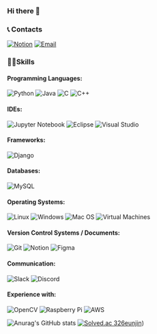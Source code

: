 ### Hi there 👋

### 📞 Contacts 

[![Notion](https://img.shields.io/badge/Notion-Page-1a73e8?logo=notion&logoColor=white&style=for-the-badge)](https://326eunjin.notion.site)
[![Email](https://img.shields.io/badge/Email-Contact-red?logo=mail.ru&logoColor=white&style=for-the-badge)](mailto:326eunjin@naver.com)


### 👩‍💻Skills

#### Programming Languages:
![Python](https://img.shields.io/badge/Python-3776AB?logo=python&logoColor=white&style=for-the-badge)
![Java](https://img.shields.io/badge/Java-007396?logo=java&logoColor=white&style=for-the-badge)
![C](https://img.shields.io/badge/C-00599C?logo=c&logoColor=white&style=for-the-badge)
![C++](https://img.shields.io/badge/C++-00599C?logo=c%2B%2B&logoColor=white&style=for-the-badge)
#### IDEs:
![Jupyter Notebook](https://img.shields.io/badge/Jupyter%20Notebook-F37626?logo=jupyter&logoColor=white&style=for-the-badge)
![Eclipse](https://img.shields.io/badge/Eclipse-2C2255?logo=eclipse&logoColor=white&style=for-the-badge)
![Visual Studio](https://img.shields.io/badge/Visual%20Studio-5C2D91?logo=visual%20studio&logoColor=white&style=for-the-badge)
#### Frameworks:
![Django](https://img.shields.io/badge/Django-092E20?logo=django&logoColor=white&style=for-the-badge)
#### Databases:
![MySQL](https://img.shields.io/badge/MySQL-4479A1?logo=mysql&logoColor=white&style=for-the-badge)
#### Operating Systems:
![Linux](https://img.shields.io/badge/Linux-FCC624?logo=linux&logoColor=black&style=for-the-badge)
![Windows](https://img.shields.io/badge/Windows-0078D6?logo=windows&logoColor=white&style=for-the-badge)
![Mac OS](https://img.shields.io/badge/Mac%20OS-999999?logo=apple&logoColor=white&style=for-the-badge)
![Virtual Machines](https://img.shields.io/badge/Virtual%20Machines-183A61?logo=vmware&logoColor=white&style=for-the-badge)
#### Version Control Systems / Documents:
![Git](https://img.shields.io/badge/Git-F05032?logo=git&logoColor=white&style=for-the-badge)
![Notion](https://img.shields.io/badge/Notion-000000?logo=notion&logoColor=white&style=for-the-badge)
![Figma](https://img.shields.io/badge/Figma-F24E1E?logo=figma&logoColor=white&style=for-the-badge)
#### Communication:
![Slack](https://img.shields.io/badge/Slack-4A154B?logo=slack&logoColor=white&style=for-the-badge)
![Discord](https://img.shields.io/badge/Discord-5865F2?logo=discord&logoColor=white&style=for-the-badge)
#### Experience with:
![OpenCV](https://img.shields.io/badge/OpenCV-5C3EE8?logo=opencv&logoColor=white&style=for-the-badge)
![Raspberry Pi](https://img.shields.io/badge/Raspberry%20Pi-C51A4A?logo=raspberry%20pi&logoColor=white&style=for-the-badge)
![AWS](https://img.shields.io/badge/AWS-232F3E?logo=amazon%20aws&logoColor=white&style=for-the-badge)


![Anurag's GitHub stats](https://github-readme-stats.vercel.app/api?username=326eunjin&show_icons=true&theme=radical)
[![Solved.ac
326eunjin](http://mazassumnida.wtf/api/generate_badge?boj={handle})](https://solved.ac/{handle}))
